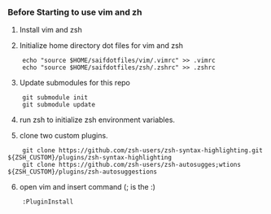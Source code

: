 ### Before Starting to use vim and zh

1. Install vim and zsh

2. Initialize home directory dot files for vim and zsh 

```
	echo "source $HOME/saifdotfiles/vim/.vimrc" >> .vimrc
	echo "source $HOME/saifdotfiles/zsh/.zshrc" >> .zshrc
```

3. Update submodules for this repo

```
	git submodule init
	git submodule update
```

4. run zsh to initialize zsh environment variables.

5. clone two custom plugins.

```
	git clone https://github.com/zsh-users/zsh-syntax-highlighting.git ${ZSH_CUSTOM}/plugins/zsh-syntax-highlighting
	git clone https://github.com/zsh-users/zsh-autosugges;wtions ${ZSH_CUSTOM}/plugins/zsh-autosuggestions
```

6.   open vim and insert command (; is the :) 

```
	:PluginInstall
```

